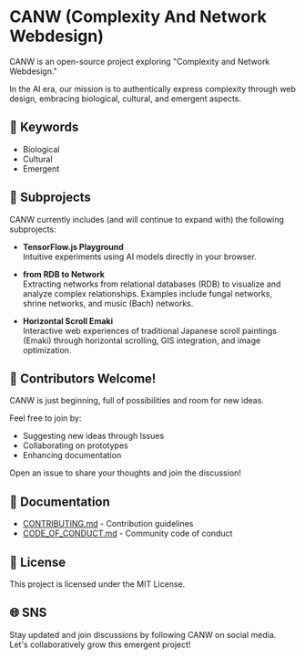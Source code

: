 # CANW (Complexity And Network Webdesign)

CANW is an open-source project exploring "Complexity and Network Webdesign."

In the AI era, our mission is to authentically express complexity through web design, embracing biological, cultural, and emergent aspects.

## 🔑 Keywords
- Biological
- Cultural
- Emergent

## 🚀 Subprojects
CANW currently includes (and will continue to expand with) the following subprojects:

- **TensorFlow.js Playground**  
  Intuitive experiments using AI models directly in your browser.

- **from RDB to Network**  
  Extracting networks from relational databases (RDB) to visualize and analyze complex relationships. Examples include fungal networks, shrine networks, and music (Bach) networks.

- **Horizontal Scroll Emaki**  
  Interactive web experiences of traditional Japanese scroll paintings (Emaki) through horizontal scrolling, GIS integration, and image optimization.

## 🌟 Contributors Welcome!
CANW is just beginning, full of possibilities and room for new ideas.

Feel free to join by:
- Suggesting new ideas through Issues
- Collaborating on prototypes
- Enhancing documentation

Open an issue to share your thoughts and join the discussion!

## 📖 Documentation
- [CONTRIBUTING.md](./CONTRIBUTING.md) - Contribution guidelines
- [CODE_OF_CONDUCT.md](./CODE_OF_CONDUCT.md) - Community code of conduct

## 📜 License
This project is licensed under the MIT License.

## 🌐 SNS
Stay updated and join discussions by following CANW on social media. Let's collaboratively grow this emergent project!

